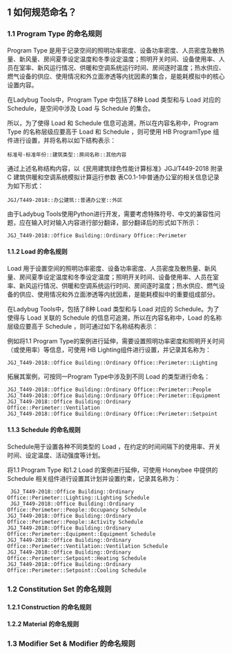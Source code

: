 ## 1  如何规范命名？

### 1.1  Program Type 的命名规则

Program Type 是用于记录空间的照明功率密度、设备功率密度、人员密度及散热量、新风量、房间夏季设定温度和冬季设定温度；照明开关时间、设备使用率、人员在室率、新风运行情况、供暖和空调系统运行时间、房间逐时温度；热水供应、燃气设备的供应、使用情况和外立面渗透等内扰因素的集合，是能耗模拟中的核心设置内容。

在Ladybug Tools中，Program Type 中包括了8种 Load 类型和与 Load 对应的 Schedule，是空间中涉及 Load 与 Schedule 的集合。

所以，为了使得 Load 和 Schedule 信息可追溯，所以在内容名称中，Program Type 的名称层级应要高于 Load 和 Schedule ，则可使用 HB ProgramType 组件进行设置，并将名称以如下结构表示：

` 标准号-标准年份::建筑类型::房间名称::其他内容 `

通过上述名称结构内容，以《民用建筑绿色性能计算标准》JGJ/T449-2018 附录C 建筑供暖和空调系统模拟计算运行参数 表C0.1-1中普通办公室的相关信息记录为如下形式：

` JGJ/T449-2018::办公建筑::普通办公室::外区 `

由于Ladybug Tools使用Python进行开发，需要考虑特殊符号、中文的兼容性问题，应在输入时对输入内容进行部分翻译，部分翻译后的形式如下所示：

` JGJ_T449-2018::Office Building::Ordinary Office::Perimeter `

#### 1.1.2  Load 的命名规则

Load 用于设置空间的照明功率密度、设备功率密度、人员密度及散热量、新风量、房间夏季设定温度和冬季设定温度；照明开关时间、设备使用率、人员在室率、新风运行情况、供暖和空调系统运行时间、房间逐时温度；热水供应、燃气设备的供应、使用情况和外立面渗透等内扰因素，是能耗模拟中的重要组成部分。

在Ladybug Tools中，包括了8种 Load 类型和与 Load 对应的 Schedule。为了使得与 Load 关联的 Schedule 的信息可追溯，所以在内容名称中，Load 的名称层级应要高于 Schedule ，则可通过如下名称结构表示：

例如将1.1  Program Type的案例进行延伸，需要设置照明功率密度和照明开关时间（或使用率）等信息，可使用 HB Lighting组件进行设置，并记录其名称为：

` JGJ_T449-2018::Office Building::Ordinary Office::Perimeter::Lighting `

拓展其案例，可按同一Program Type中涉及到不同 Load 的类型进行命名：

` JGJ_T449-2018::Office Building::Ordinary Office::Perimeter::People `  
` JGJ_T449-2018::Office Building::Ordinary Office::Perimeter::Equipment `  
` JGJ_T449-2018::Office Building::Ordinary Office::Perimeter::Ventilation `  
` JGJ_T449-2018::Office Building::Ordinary Office::Perimeter::Setpoint `  

#### 1.1.3  Schedule 的命名规则

Schedule用于设置各种不同类型的 Load ，在约定的时间间隔下的使用率、开关时间、设定温度、活动强度等计划。

将1.1  Program Type 和1.2  Load 的案例进行延伸，可使用 Honeybee 中提供的 Schedule 相关组件进行设置其计划并设置约束，记录其名称为：

` JGJ_T449-2018::Office Building::Ordinary Office::Perimeter::Lighting::Lighting Schedule`  
` JGJ_T449-2018::Office Building::Ordinary Office::Perimeter::People::Occupancy Schedule`  
` JGJ_T449-2018::Office Building::Ordinary Office::Perimeter::People::Activity Schedule `  
` JGJ_T449-2018::Office Building::Ordinary Office::Perimeter::Equipment::Equipment Schedule `  
` JGJ_T449-2018::Office Building::Ordinary Office::Perimeter::Ventilation::Ventilation Schedule `   
` JGJ_T449-2018::Office Building::Ordinary Office::Perimeter::Setpoint::Heating Schedule `    
` JGJ_T449-2018::Office Building::Ordinary Office::Perimeter::Setpoint::Cooling Schedule `   

### 1.2  Constitution Set 的命名规则
#### 1.2.1  Construction 的命名规则
#### 1.2.2  Material 的命名规则

### 1.3  Modifier Set & Modifier 的命名规则
